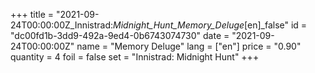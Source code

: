 +++
title = "2021-09-24T00:00:00Z_Innistrad:_Midnight_Hunt_Memory_Deluge_[en]_false"
id = "dc00fd1b-3dd9-492a-9ed4-0b6743074730"
date = "2021-09-24T00:00:00Z"
name = "Memory Deluge"
lang = ["en"]
price = "0.90"
quantity = 4
foil = false
set = "Innistrad: Midnight Hunt"
+++
